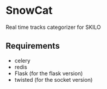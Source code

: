 SnowCat
=======

Real time tracks categorizer for SKILO

Requirements
------------
* celery
* redis
* Flask (for the flask version)
* twisted (for the socket version)